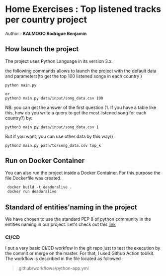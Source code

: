 # Home Exercises : Top listened tracks per country project
Author : **KALMOGO Rodrigue Benjamin**

## How launch the project
The project uses Python Language in its version 3.x. 

the following commands allows to launch the project with the default data and parameters(to get the top 100 listened songs in each country )

```shell script
python main.py

or
python3 main.py data/input/song_data.csv 100
```


NB: you can get the answer of the first question (1. If you have a table like this, how do you write a query to get the most listened song for each country?) by:
```
python3 main.py data/input/song_data.csv 1
```

But if you want, you can use other data by this way() :

```shell script
python3 main.py path/to/song_data.csv top_k
```


## Run on Docker Container

You can also run the project inside a Docker Container. For this purpose the file Dockerfile was created.

```dockerfile
 docker build -t deadoralive .
 docker run deadoralive
```



## Standard of entities'naming in the project 

We have chosen to use the standard PEP 8 of python community in the entities naming in 
our project.
Let's check out this [link](https://pep8.org/)


### CI/CD
I put a very basic CI/CD workfow in the git repo just to test the execution by the commit or merge on the master.
For that, I used Github Action toolkit.
The workflow is described in the file located as followed 
> .github/workflows/python-app.yml